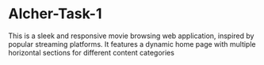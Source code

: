 # Alcher-Task-1
This is a sleek and responsive movie browsing web application, inspired by popular streaming platforms. It features a dynamic home page with multiple horizontal sections for different content categories
